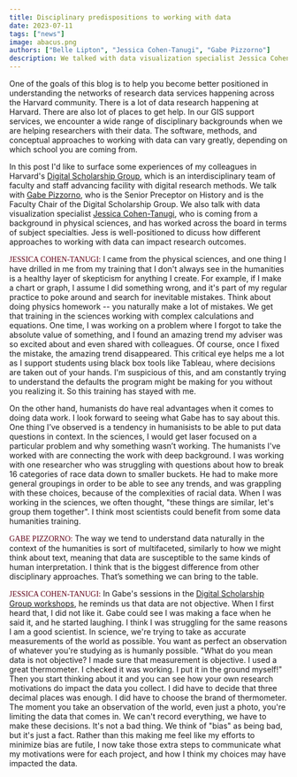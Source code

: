 ```yaml
---
title: Disciplinary predispositions to working with data
date: 2023-07-11
tags: ["news"]
image: abacus.png
authors: ["Belle Lipton", "Jessica Cohen-Tanugi", "Gabe Pizzorno"]
description: We talked with data visualization specialist Jessica Cohen-Tanugi and History professor Gabe Pizzorno about different approaches to using data in your research.
---
```



One of the goals of this blog is to help you become better positioned in understanding the networks of research data services happening across the Harvard community. There is a lot of data research happening at Harvard. There are also lot of places to get help. In our GIS support services, we encounter a wide range of disciplinary backgrounds when we are helping researchers with their data. The software, methods, and conceptual approaches to working with data can vary greatly, depending on which school you are coming from.

In this post I'd like to surface some experiences of my colleagues in Harvard's [Digital Scholarship Group](https://dssg.fas.harvard.edu/), which is an interdisciplinary team of faculty and staff advancing facility with digital research methods. We talk with [Gabe Pizzorno](https://history.fas.harvard.edu/people/gabriel-pizzorno), who is the Senior Preceptor on History and is the Faculty Chair of the Digital Scholarship Group. We also talk with data visualization specialist [Jessica Cohen-Tanugi](https://library.harvard.edu/services-tools/visualization-support), who is coming from a background in physical sciences, and has worked across the board in terms of subject specialties. Jess is well-positioned to dicuss how different approaches to working with data can impact research outcomes. 

<span style="font-family:lorabold;color:#5f0217;">JESSICA COHEN-TANUGI:</span> I came from the physical sciences, and one thing I have drilled in me from my training that I don't always see in the humanities is a healthy layer of skepticism for anything I create. For example, if I make a chart or graph, I assume I did something wrong, and it's part of my regular practice to poke around and search for inevitable mistakes. Think about doing physics homework -- you naturally make a lot of mistakes. We get that training in the sciences working with complex calculations and equations. One time, I was working on a problem where I forgot to take the absolute value of something, and I found an amazing trend my adviser was so excited about and even shared with colleagues. Of course, once I fixed the mistake, the amazing trend disappeared. This critical eye helps me a lot as I support students using black box tools like Tableau, where decisions are taken out of your hands. I'm suspicious of this, and am constantly trying to understand the defaults the program might be making for you without you realizing it. So this training has stayed with me.

On the other hand, humanists do have real advantages when it comes to doing data work. I look forward to seeing what Gabe has to say about this. One thing I’ve observed is a tendency in humanisists to be able to put data questions in context. In the sciences, I would get laser focused on a particular problem and why something wasn’t working. The humanists I've worked with are connecting the work with deep background. I was working with one researcher who was struggling with questions about how to break 16 categories of race data down to smaller buckets. He had to make more general groupings in order to be able to see any trends, and was grappling with these choices, because of the complexities of racial data. When I was working in the sciences, we often thought, "these things are similar, let's group them together". I think most scientists could benefit from some data humanities training.

<span style="font-family:lorabold;color:#5f0217;">GABE PIZZORNO:</span> The way we tend to understand data naturally in the context of the humanities is sort of multifaceted, similarly to how we might think about text, meaning that data are susceptible to the same kinds of human interpretation. I think that is the biggest difference from other disciplinary approaches. That’s something we can bring to the table.

<span style="font-family:lorabold;color:#5f0217;">JESSICA COHEN-TANUGI:</span> In Gabe's sessions in the [Digital Scholarship Group workshops](https://dssg.fas.harvard.edu/events/), he reminds us that data are not objective. When I first heard that, I did not like it. Gabe could see I was making a face when he said it, and he started laughing. I think I was struggling for the same reasons I am a good scientist. In science, we're trying to take as accurate measurements of the world as possible. You want as perfect an observation of whatever you're studying as is humanly possible. "What do you mean data is not objective? I made sure that measurement is objective. I used a great thermometer. I checked it was working. I put it in the ground myself!" Then you start thinking about it and you can see how your own research motivations do impact the data you collect. I did have to decide that three decimal places was enough. I did have to choose the brand of thermometer. The moment you take an observation of the world, even just a photo, you're limiting the data that comes in. We can't record everything, we have to make these decisions. It's not a bad thing. We think of "bias" as being bad, but it's just a fact. Rather than this making me feel like my efforts to minimize bias are futile, I now take those extra steps to communicate what my motivations were for each project, and how I think my choices may have impacted the data.